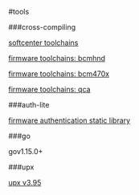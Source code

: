 #tools

###cross-compiling

[softcenter toolchains](musl-cross) 

[firmware toolchains: bcmhnd](https://github.com/MerlinRdev/bcmhnd-toolchains) 

[firmware toolchains: bcm470x](https://github.com/MerlinRdev/bcm-toolchains) 

[firmware toolchains: qca](https://github.com/MerlinRdev/qca-toolchains) 

###auth-lite

[firmware authentication static library](https://github.com/MerlinRdev/auth-lite) 

###go

gov1.15.0+

###upx

[upx v3.95](https://github.com/MerlinRdev/upx_build) 

